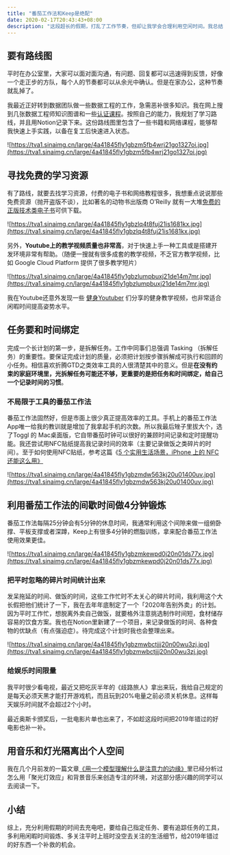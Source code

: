 ```yaml
---
title: "番茄工作法和Keep是绝配"
date: 2020-02-17T20:43:43+08:00
description: "这段超长的假期，打乱了工作节奏，但却让我学会合理利用空闲时间。我总结了一下前两周的死宅经验，把在家工作、学习的几个重点梳理了出来。"
---
```


## 要有路线图

平时在办公室里，大家可以面对面沟通，有问题、回复都可以迅速得到反馈，好像一个走正步的方队，每个人的节奏都可以从余光中确认。但是在家办公，这种节奏就乱掉了。

我最近正好转到数据团队做一些数据工程的工作，急需恶补很多知识。我在网上搜到几张数据工程师知识图谱和一些[认证课程](https://www.coursera.org/specializations/gcp-data-machine-learning)。按照自己的能力，我规划了学习路线，并且用Notion记录下来。这份路线图里包含了一些书籍和网络课程，能够帮我快速上手实践，以备在复工后快速进入状态。

![https://tva1.sinaimg.cn/large/4a41845fly1gbzm5fb4wrj21go1327oi.jpg](https://tva1.sinaimg.cn/large/4a41845fly1gbzm5fb4wrj21go1327oi.jpg)

## 寻找免费的学习资源

有了路线，就要去找学习资源，付费的电子书和网络教程很多，我想重点说说那些免费资源（抛开盗版不谈），比如著名的动物书出版商 O’Reilly 就有一大堆[免费的正版技术类电子书](https://www.oreilly.com/free/)可供下载。

![https://tva1.sinaimg.cn/large/4a41845fly1gbzlq4t8fuj21is1681kx.jpg](https://tva1.sinaimg.cn/large/4a41845fly1gbzlq4t8fuj21is1681kx.jpg)

另外，**Youtube上的教学视频质量也非常高**，对于快速上手一种工具或是搭建开发环境非常有帮助。（随便一搜就有很多成套的教学视频，不乏官方教学视频，比如 Google Cloud Platform 提供了很多教学短片）

![https://tva1.sinaimg.cn/large/4a41845fly1gbzlumpbuxj21de14m7mr.jpg](https://tva1.sinaimg.cn/large/4a41845fly1gbzlumpbuxj21de14m7mr.jpg)

我在Youtube还意外发现一些 [健身Youtuber](https://www.youtube.com/channel/UCFd-9jAfbuUjwDZjisOwv1w) 们分享的健身教学视频，也非常适合闲暇时间提高姿势水平。

## 任务要和时间绑定

完成一个长计划的第一步，是拆解任务。工作中同事们总强调 Tasking （拆解任务）的重要性。要保证完成计划的质量，必须把计划按步骤拆解成可执行和回顾的小任务。相信喜欢折腾GTD之类效率工具的人很清楚其中的意义。但是**在没有约束的家庭环境里，光拆解任务可能还不够，更重要的是把任务和时间绑定，给自己一个记录时间的习惯**。

### 不局限于工具的番茄工作法

番茄工作法固然好，但是市面上很少真正提高效率的工具。手机上的番茄工作法App唯一给我的教训就是增加了我拿起手机的次数。所以我最后矬子里拔大个，选了Toggl 的 Mac桌面版，它自带番茄时钟可以很好的兼顾时间记录和定时提醒功能。我还尝试用NFC贴纸提高我记录时间的效率（主要记录做饭之类碎片的时间）。至于如何使用NFC贴纸，参考这篇《[5 个实用生活场景，iPhone 上的 NFC 还能这么用》](https://sspai.com/post/57394)

![https://tva1.sinaimg.cn/large/4a41845fly1gbzmdw563kj20u01400uv.jpg](https://tva1.sinaimg.cn/large/4a41845fly1gbzmdw563kj20u01400uv.jpg)

## 利用番茄工作法的间歇时间做4分钟锻炼

番茄工作法每隔25分钟会有5分钟的休息时间，我通常利用这个间隙来做一组俯卧撑、平板支撑或者深蹲，Keep上有很多4分钟的燃脂训练，拿来配合番茄工作法使用效果更佳。

![https://tva1.sinaimg.cn/large/4a41845fly1gbzmkewpd0j20n01ds77x.jpg](https://tva1.sinaimg.cn/large/4a41845fly1gbzmkewpd0j20n01ds77x.jpg)

### 把平时忽略的碎片时间统计出来

发呆拖延的时间、做饭的时间，这些工作忙时不太关心的碎片时间，我利用这个大长假把他们统计了一下，我在去年年底制定了一个「2020年告别外卖」的计划。因为平时工作忙，想脱离外卖自己做饭，就要格外注意挑选制作时间短，食材储存容易的饮食方案。我也在Notion里新建了一个项目，来记录做饭的时间、各种食物的优缺点（有点强迫症）。待完成这个计划时我也会整理出来。

![https://tva1.sinaimg.cn/large/4a41845fly1gbzmwbctjjj20n00wu3zj.jpg](https://tva1.sinaimg.cn/large/4a41845fly1gbzmwbctjjj20n00wu3zj.jpg)

### 给娱乐时间限量

我平时很少看电视，最近又把吃灰半年的《歧路旅人》拿出来玩，我给自己规定的是每天必须天黑才能打开游戏机，而且玩到20%电量之前必须关机休息。这样每天娱乐时间就不会超过2个小时。

最近奥斯卡颁奖后，一批电影片单也出来了，不如趁这段时间把2019年错过的好电影也补一补。

## 用音乐和灯光隔离出个人空间

我在几个月前发的一篇文章[《用一个模型理解什么是注意力的边缘》](https://mp.weixin.qq.com/s/OuZigL_Y8Ep3rLl38Hxc0A)里已经分析过怎么用「聚光灯效应」和背景音乐来创造专注的环境，对这部分感兴趣的同学可以去阅读一下。

## 小结

综上，充分利用假期的时间去充电吧，要给自己指定任务、要有追踪任务的工具，多利用闲暇时间锻炼、多关注平时上班时没空去关注的生活细节，给2019年错过的好东西一个补救的机会。